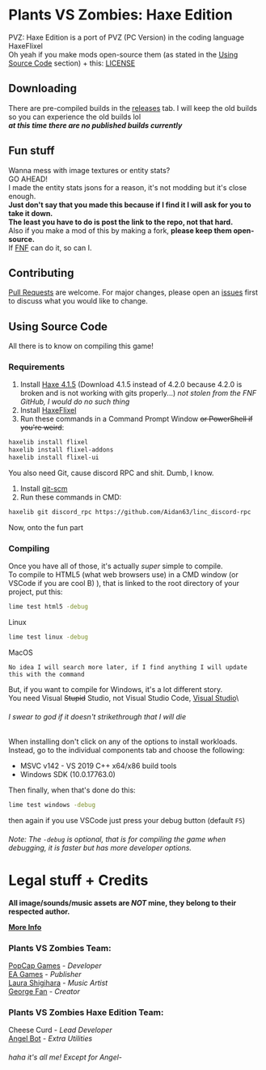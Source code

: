 # Plants VS Zombies: Haxe Edition

PVZ: Haxe Edition is a port of PVZ (PC Version) in the coding language HaxeFlixel\
Oh yeah if you make mods open-source them (as stated in the [Using Source Code](https://github.com/Cheese-Curd/PlantsVSZombiesHaxe#using-source-code) section) + this: [LICENSE](https://github.com/Cheese-Curd/PlantsVSZombiesHaxe/blob/main/LICENSE)

## Downloading

There are pre-compiled builds in the [releases](https://github.com/Cheese-Curd/PlantsVSZombiesHaxe/releases) tab. I will keep the old builds so you can experience the old builds lol\
***at this time there are no published builds currently***

## Fun stuff

Wanna mess with image textures or entity stats?\
GO AHEAD!\
I made the entity stats jsons for a reason, it's not modding but it's close enough.\
**Just don't say that you made this because if I find it I will ask for you to take it down.**\
**The least you have to do is post the link to the repo, not that hard.**\
Also if you make a mod of this by making a fork, **please keep them open-source.**\
If [FNF](https://github.com/ninjamuffin99/Funkin) can do it, so can I.

## Contributing
[Pull Requests](https://github.com/Cheese-Curd/PlantsVSZombiesHaxe/pulls) are welcome. For major changes, please open an [issues](https://github.com/Cheese-Curd/PlantsVSZombiesHaxe/issues) first to discuss what you would like to change.

## Using Source Code
All there is to know on compiling this game!
### Requirements

1. Install [Haxe 4.1.5](https://haxe.org/download/version/4.1.5/)
(Download 4.1.5 instead of 4.2.0 because 4.2.0 is broken and is not working with gits properly...) *not stolen from the FNF GitHub, I would do no such thing*
2. Install [HaxeFlixel](https://haxeflixel.com/documentation/install-haxeflixel/)
3. Run these commands in a Command Prompt Window ~~or PowerShell if you're weird~~:
```bash
haxelib install flixel
haxelib install flixel-addons
haxelib install flixel-ui
```
You also need Git, cause discord RPC and shit. Dumb, I know.
1. Install [git-scm](https://git-scm.com/downloads)
2. Run these commands in CMD:
```bash
haxelib git discord_rpc https://github.com/Aidan63/linc_discord-rpc
```
Now, onto the fun part
### Compiling

Once you have all of those, it's actually *super* simple to compile.\
To compile to HTML5 (what web browsers use) in a CMD window (or VSCode if you are cool B) ), that is linked to the root directory of your project, put this:
```bash
lime test html5 -debug
```
Linux
```bash
lime test linux -debug
```
MacOS
```
No idea I will search more later, if I find anything I will update this with the command
```
But, if you want to compile for Windows, it's a lot different story.\
You need Visual ~~Stupid~~ Studio, not Visual Studio Code, [Visual Studio](https://visualstudio.microsoft.com/downloads/)\
###### I swear to god if it doesn't strikethrough that I will die

When installing don't click on any of the options to install workloads. Instead, go to the individual components tab and choose the following:
* MSVC v142 - VS 2019 C++ x64/x86 build tools
* Windows SDK (10.0.17763.0)

Then finally, when that's done do this:
```bash
lime test windows -debug
```
then again if you use VSCode just press your debug button (default `F5`)

###### Note: The ```-debug``` is optional, that is for compiling the game when debugging, it is faster but has more developer options.
# Legal stuff + Credits
**All image/sounds/music assets are *NOT* mine, they belong to their respected author.**

[**More Info**](https://github.com/Cheese-Curd/PlantsVSZombiesHaxe/blob/main/assets/SpecialThanks.txt)
### Plants VS Zombies Team:

[PopCap Games](https://www.ea.com/ea-studios/popcap) - *Developer*\
[EA Games](https://www.ea.com/) - *Publisher*\
[Laura Shigihara](https://www.laurashigihara.com/) - *Music Artist*\
[George Fan](https://twitter.com/thegeorgefan) - *Creator*

### Plants VS Zombies Haxe Edition Team:
Cheese Curd - *Lead Developer*\
[Angel Bot](https://github.com/AngelDTF) - *Extra Utilities*
###### *haha it's all me! Except for Angel-*
